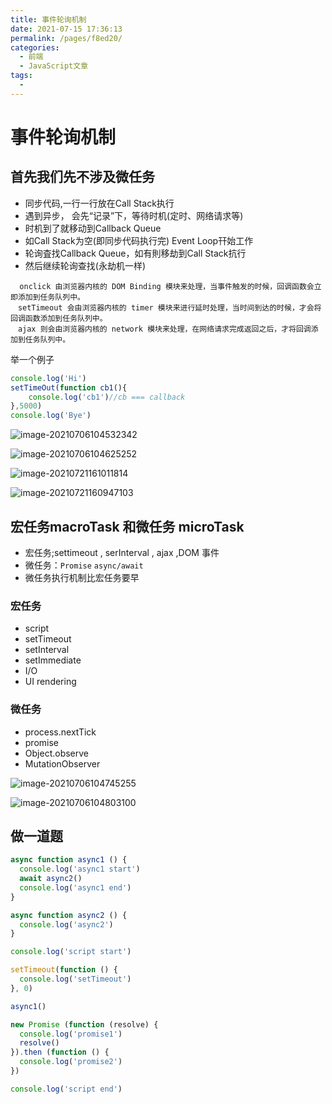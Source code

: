 ```yaml
---
title: 事件轮询机制
date: 2021-07-15 17:36:13
permalink: /pages/f8ed20/
categories:
  - 前端
  - JavaScript文章
tags:
  - 
---
```

# 事件轮询机制

## 首先我们先不涉及微任务

- 同步代码,一行一行放在Call Stack执行
- 遇到异步， 会先“记录”下，等待时机(定时、网络请求等)
- 时机到了就移动到Callback Queue
- 如Call Stack为空(即同步代码执行完) Event Loop幵始工作
- 轮询査找Callback Queue，如有則移劫到Call Stack抗行
- 然后继续轮询查找(永劫机一样)

```
  onclick 由浏览器内核的 DOM Binding 模块来处理，当事件触发的时候，回调函数会立即添加到任务队列中。
　setTimeout 会由浏览器内核的 timer 模块来进行延时处理，当时间到达的时候，才会将回调函数添加到任务队列中。
　ajax 则会由浏览器内核的 network 模块来处理，在网络请求完成返回之后，才将回调添加到任务队列中。
```

举一个例子

```js
console.log('Hi')
setTimeOut(function cb1(){
    console.log('cb1')//cb === callback
},5000)
console.log('Bye')
```

![image-20210706104532342](https://gitee.com/sheep101/typora-img-save/raw/master/img/image-20210706104532342.png)

![image-20210706104625252](https://gitee.com/sheep101/typora-img-save/raw/master/img/image-20210706104625252.png)

![image-20210721161011814](https://gitee.com/sheep101/typora-img-save/raw/master/img/20210721161011.png)

![image-20210721160947103](https://gitee.com/sheep101/typora-img-save/raw/master/img/20210721160947.png)

## 宏任务macroTask 和微任务 microTask

- 宏任务;settimeout , serInterval , ajax ,DOM 事件
- 微任务：`Promise` `async/await`
- 微任务执行机制比宏任务要早

### 宏任务

- script
- setTimeout
- setInterval
- setImmediate
- I/O
- UI rendering

### 微任务

- process.nextTick
- promise
- Object.observe
- MutationObserver



![image-20210706104745255](https://gitee.com/sheep101/typora-img-save/raw/master/img/image-20210706104745255.png)

![image-20210706104803100](https://gitee.com/sheep101/typora-img-save/raw/master/img/image-20210706104803100.png)

## 做一道题

```js
async function async1 () {
  console.log('async1 start')
  await async2()
  console.log('async1 end') 
}

async function async2 () {
  console.log('async2')
}

console.log('script start')

setTimeout(function () { 
  console.log('setTimeout')
}, 0)

async1()

new Promise (function (resolve) { 
  console.log('promise1')
  resolve()
}).then (function () {
  console.log('promise2')
})

console.log('script end')
```

